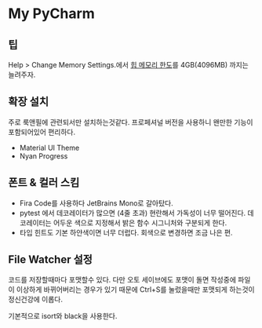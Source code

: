 # My PyCharm

## 팁

Help &gt; Change Memory Settings.에서 [힙 메모리 한도](https://www.jetbrains.com/help/idea/increasing-memory-heap.html)를 4GB\(4096MB\) 까지는 늘려주자.

## 확장 설치

주로 룩앤필에 관련되서만 설치하는것같다. 프로페셔널 버전을 사용하니 왠만한 기능이 포함되어있어 편리하다.

* Material UI Theme
* Nyan Progress

## 폰트 & 컬러 스킴

* Fira Code를 사용하다 JetBrains Mono로 갈아탔다.
* pytest 에서 데코레이터가 많으면 \(4줄 초과\) 현란해서 가독성이 너무 떨어진다. 데코레이터는 어두운 색으로 지정해서 밝은 함수 시그니처와 구분되게 한다.
* 타입 힌트도 기본 하얀색이면 너무 더럽다. 회색으로 변경하면 조금 나은 편.

## File Watcher 설정

코드를 저장할때마다 포맷할수 있다. 다만 오토 세이브에도 포맷이 돌면 작성중에 파일이 이상하게 바뀌어버리는 경우가 있기 때문에 Ctrl+S를 눌렀을때만 포맷되게 하는것이 정신건강에 이롭다.

기본적으로 isort와 black을 사용한다.

